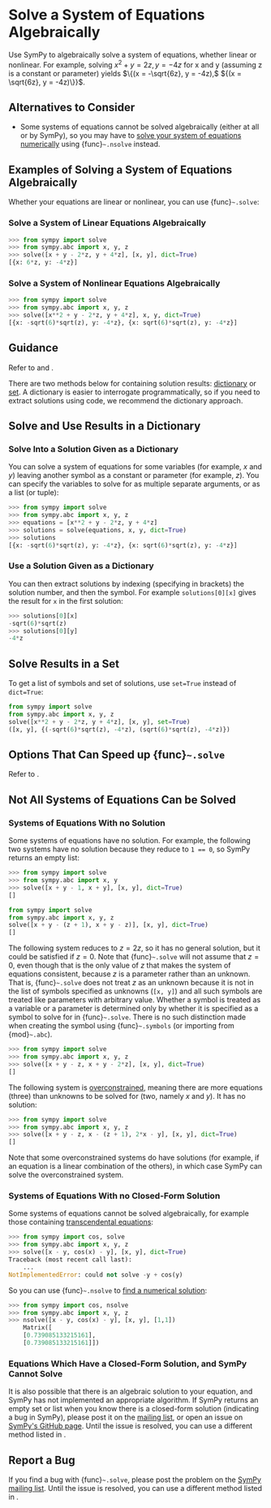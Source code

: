 # Solve a System of Equations Algebraically

Use SymPy to algebraically solve a system of equations, whether linear or
nonlinear. For example, solving $x^2 + y = 2z, y = -4z$ for x and y (assuming z
is a constant or parameter) yields $\{(x = -\sqrt{6z}, y = -4z),$ ${(x =
\sqrt{6z}, y = -4z)\}}$.

## Alternatives to Consider
- Some systems of equations cannot be solved algebraically (either at all or by
SymPy), so you may have to [solve your system of equations
numerically](solve-numerically.md) using {func}`~.nsolve` instead.

## Examples of Solving a System of Equations Algebraically

Whether your equations are linear or nonlinear, you can use {func}`~.solve`:

### Solve a System of Linear Equations Algebraically

```py
>>> from sympy import solve
>>> from sympy.abc import x, y, z
>>> solve([x + y - 2*z, y + 4*z], [x, y], dict=True)
[{x: 6*z, y: -4*z}]
```

### Solve a System of Nonlinear Equations Algebraically

```py
>>> from sympy import solve
>>> from sympy.abc import x, y, z
>>> solve([x**2 + y - 2*z, y + 4*z], x, y, dict=True)
[{x: -sqrt(6)*sqrt(z), y: -4*z}, {x: sqrt(6)*sqrt(z), y: -4*z}]
```

## Guidance

Refer to
[](solving-guidance.md#include-the-variable-to-be-solved-for-in-the-function-call)
and [](ensure-consistent-formatting-from-solve).

There are two methods below for containing solution results:
[dictionary](#solve-and-use-results-in-a-dictionary) or
[set](#solve-results-in-a-set). A dictionary is easier to interrogate
programmatically, so if you need to extract solutions using code, we recommend
the dictionary approach.

## Solve and Use Results in a Dictionary

### Solve Into a Solution Given as a Dictionary

You can solve a system of equations for some variables (for example, $x$ and
$y$) leaving another symbol as a constant or parameter (for example, $z$). You
can specify the variables to solve for as multiple separate arguments, or as a
list (or tuple):

```py
>>> from sympy import solve
>>> from sympy.abc import x, y, z
>>> equations = [x**2 + y - 2*z, y + 4*z]
>>> solutions = solve(equations, x, y, dict=True)
>>> solutions
[{x: -sqrt(6)*sqrt(z), y: -4*z}, {x: sqrt(6)*sqrt(z), y: -4*z}]
```

### Use a Solution Given as a Dictionary

You can then extract solutions by indexing (specifying in brackets) the solution
number, and then the symbol. For example `solutions[0][x]` gives the result for
`x` in the first solution:

```py
>>> solutions[0][x]
-sqrt(6)*sqrt(z)
>>> solutions[0][y]
-4*z
```

## Solve Results in a Set

To get a list of symbols and set of solutions, use `set=True` instead of
`dict=True`:

```py
from sympy import solve
from sympy.abc import x, y, z
solve([x**2 + y - 2*z, y + 4*z], [x, y], set=True)
([x, y], {(-sqrt(6)*sqrt(z), -4*z), (sqrt(6)*sqrt(z), -4*z)})
```

## Options That Can Speed up {func}`~.solve`

Refer to [](options-that-can-speed-up-solve).

## Not All Systems of Equations Can be Solved

### Systems of Equations With no Solution

Some systems of equations have no solution. For example, the following two
systems have no solution because they reduce to `1 == 0`, so SymPy returns an
empty list:

```py
>>> from sympy import solve
>>> from sympy.abc import x, y
>>> solve([x + y - 1, x + y], [x, y], dict=True)
[]
```

```py
from sympy import solve
from sympy.abc import x, y, z
solve([x + y - (z + 1), x + y - z)], [x, y], dict=True)
[]
```

The following system reduces to $z = 2z$, so it has no general solution, but it
could be satisfied if $z=0$. Note that {func}`~.solve` will not assume that
$z=0$, even though that is the only value of $z$ that makes the system of
equations consistent, because $z$ is a parameter rather than an unknown. That
is, {func}`~.solve` does not treat $z$ as an unknown because it is not in the
list of symbols specified as unknowns (`[x, y]`) and all such symbols are
treated like parameters with arbitrary value. Whether a symbol is treated as a
variable or a parameter is determined only by whether it is specified as a
symbol to solve for in {func}`~.solve`. There is no such distinction made when
creating the symbol using {func}`~.symbols` (or importing from {mod}`~.abc`).

```py
>>> from sympy import solve
>>> from sympy.abc import x, y, z
>>> solve([x + y - z, x + y - 2*z], [x, y], dict=True)
[]
```

The following system is
[overconstrained](https://en.wikipedia.org/wiki/Overdetermined_system), meaning
there are more equations (three) than unknowns to be solved for (two, namely $x$
and $y$). It has no solution:

```py
>>> from sympy import solve
>>> from sympy.abc import x, y, z
>>> solve([x + y - z, x - (z + 1), 2*x - y], [x, y], dict=True)
[]
```

Note that some overconstrained systems do have solutions (for example, if an
equation is a linear combination of the others), in which case SymPy can solve
the overconstrained system.

### Systems of Equations With no Closed-Form Solution

Some systems of equations cannot be solved algebraically, for example those
containing [transcendental
equations](https://en.wikipedia.org/wiki/Transcendental_equation):

```py
>>> from sympy import cos, solve
>>> from sympy.abc import x, y, z
>>> solve([x - y, cos(x) - y], [x, y], dict=True)
Traceback (most recent call last):
    ...
NotImplementedError: could not solve -y + cos(y)
```

So you can use {func}`~.nsolve` to [find a numerical
solution](solve-numerically.md):

```py
>>> from sympy import cos, nsolve
>>> from sympy.abc import x, y, z
>>> nsolve([x - y, cos(x) - y], [x, y], [1,1])
    Matrix([
    [0.739085133215161],
    [0.739085133215161]])
```

### Equations Which Have a Closed-Form Solution, and SymPy Cannot Solve

It is also possible that there is an algebraic solution to your equation, and
SymPy has not implemented an appropriate algorithm. If SymPy returns an empty
set or list when you know there is a closed-form solution (indicating a bug in
SymPy), please post it on the [mailing list](https://groups.google.com/g/sympy),
or open an issue on [SymPy's GitHub
page](https://github.com/sympy/sympy/issues). Until the issue is resolved, you
can use a different method listed in [](#alternatives-to-consider).

## Report a Bug

If you find a bug with {func}`~.solve`, please post the problem on the [SymPy
mailing list](https://groups.google.com/g/sympy). Until the issue is resolved,
you can use a different method listed in [](#alternatives-to-consider).
